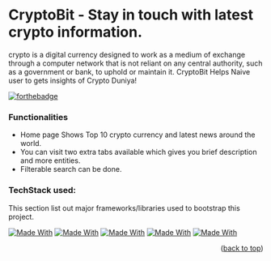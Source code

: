 # CryptoBit - Stay in touch with latest crypto information.
crypto is a digital currency designed to work as a medium of exchange through a computer network that is not reliant on any central authority, such as a government or bank, to uphold or maintain it. CryptoBit Helps Naive user to gets insights of Crypto Duniya!


[![forthebadge](https://forthebadge.com/images/badges/built-with-love.svg)](http://forthebadge.com)


### Functionalities
* Home page Shows Top 10 crypto currency and latest news around the world.
* You can visit two extra tabs available which gives you brief description and more entities.
* Filterable search can be done.

### TechStack used:

This section list out major frameworks/libraries used to bootstrap this project. 

[![Made With](https://img.shields.io/badge/%3C%2F%3E-React.js-blue)](/docs/requirements/)
[![Made With](https://img.shields.io/badge/%3C%2F%3E-Redux.js-red)](/docs/requirements/)
[![Made With](https://img.shields.io/badge/%3C%2F%3E-RapidAPI-black)](/docs/requirements/)
[![Made With](https://img.shields.io/badge/%3C%2F%3E-HTML-green)](/docs/requirements/)
[![Made With](https://img.shields.io/badge/%3C%2F%3E-CSS-orange)](/docs/requirements/)


<p align="right">(<a href="#top">back to top</a>)</p>
